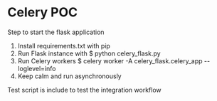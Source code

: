 Celery POC
======================

Step to start the flask application

1. Install requirements.txt with pip
2. Run Flask instance with $ python celery_flask.py
3. Run Celery workers $ celery worker -A celery_flask.celery_app --loglevel=info
4. Keep calm and run asynchronously

Test script is include to test the integration workflow
